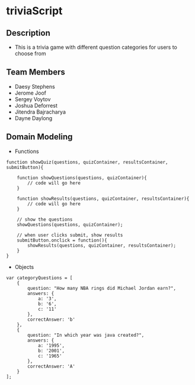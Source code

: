 # triviaScript

## Description
- This is a trivia game with different question categories for users to choose from

## Team Members
* Daesy Stephens
* Jerome Joof
* Sergey Voytov
* Joshua Deforrest
* Jitendra Bajracharya
* Dayne Daylong


## Domain Modeling

- Functions

```
function showQuiz(questions, quizContainer, resultsContainer, submitButton){

	function showQuestions(questions, quizContainer){
		// code will go here
	}

	function showResults(questions, quizContainer, resultsContainer){
		// code will go here
	}

	// show the questions
	showQuestions(questions, quizContainer);

	// when user clicks submit, show results
	submitButton.onclick = function(){
		showResults(questions, quizContainer, resultsContainer);
	}
}
```

- Objects

```
var categoryQuestions = [
	{
		question: "How many NBA rings did Michael Jordan earn?",
		answers: {
			a: '3',
			b: '6',
			c: '11'
		},
		correctAnswer: 'b'
	},
	{
		question: "In which year was java created?",
		answers: {
			a: '1995',
			b: '2001',
			c: '1965'
		},
		correctAnswer: 'A'
	}
];
```